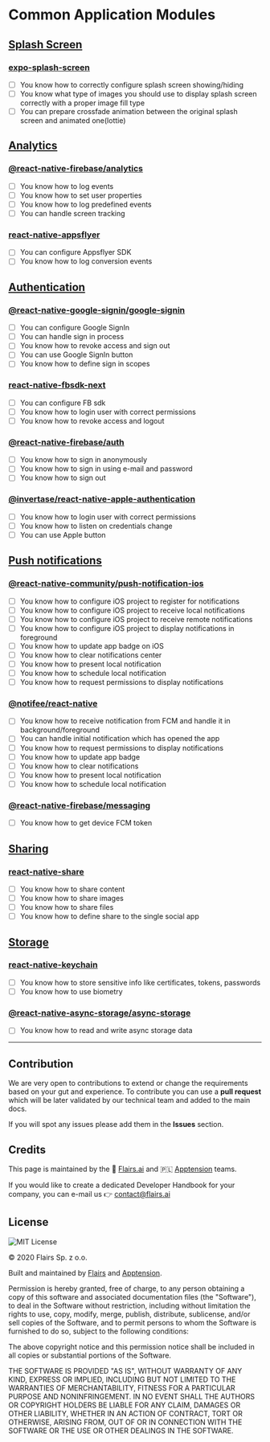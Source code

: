 Common Application Modules
==========================

[Splash Screen](/Technical%20Stack/Mobile%20Developer/Common%20Application%20Modules.md#splash-screen)
------------------------------------------------------------------------------------------------------

### [expo-splash-screen](/Technical%20Stack/Mobile%20Developer/Common%20Application%20Modules.md#expo-splash-screen)

*   [ ] You know how to correctly configure splash screen showing/hiding
*   [ ] You know what type of images you should use to display splash screen correctly with a proper image fill type
*   [ ] You can prepare crossfade animation between the original splash screen and animated one(lottie)

[Analytics](/Technical%20Stack/Mobile%20Developer/Common%20Application%20Modules.md#analytics)
----------------------------------------------------------------------------------------------

### [@react-native-firebase/analytics](/Technical%20Stack/Mobile%20Developer/Common%20Application%20Modules.md#@react-native-firebase/analytics)

*   [ ] You know how to log events
*   [ ] You know how to set user properties
*   [ ] You know how to log predefined events
*   [ ] You can handle screen tracking

### [react-native-appsflyer](/Technical%20Stack/Mobile%20Developer/Common%20Application%20Modules.md#react-native-appsflyer)

*   [ ] You can configure Appsflyer SDK
*   [ ] You know how to log conversion events

[Authentication](/Technical%20Stack/Mobile%20Developer/Common%20Application%20Modules.md#authentication)
--------------------------------------------------------------------------------------------------------

### [@react-native-google-signin/google-signin](/Technical%20Stack/Mobile%20Developer/Common%20Application%20Modules.md#@react-native-google-signin/google-signin)

*   [ ] You can configure Google SignIn
*   [ ] You can handle sign in process
*   [ ] You know how to revoke access and sign out
*   [ ] You can use Google SignIn button
*   [ ] You know how to define sign in scopes

### [react-native-fbsdk-next](/Technical%20Stack/Mobile%20Developer/Common%20Application%20Modules.md#react-native-fbsdk-next)

*   [ ] You can configure FB sdk
*   [ ] You know how to login user with correct permissions
*   [ ] You know how to revoke access and logout

### [@react-native-firebase/auth](/Technical%20Stack/Mobile%20Developer/Common%20Application%20Modules.md#@react-native-firebase/auth)

*   [ ] You know how to sign in anonymously
*   [ ] You know how to sign in using e-mail and password
*   [ ] You know how to sign out

### [@invertase/react-native-apple-authentication](/Technical%20Stack/Mobile%20Developer/Common%20Application%20Modules.md#@invertase/react-native-apple-authentication)

*   [ ] You know how to login user with correct permissions
*   [ ] You know how to listen on credentials change
*   [ ] You can use Apple button

[Push notifications](/Technical%20Stack/Mobile%20Developer/Common%20Application%20Modules.md#push-notifications)
----------------------------------------------------------------------------------------------------------------

### [@react-native-community/push-notification-ios](/Technical%20Stack/Mobile%20Developer/Common%20Application%20Modules.md#@react-native-community/push-notification-ios)

*   [ ] You know how to configure iOS project to register for notifications
*   [ ] You know how to configure iOS project to receive local notifications
*   [ ] You know how to configure iOS project to receive remote notifications
*   [ ] You know how to configure iOS project to display notifications in foreground
*   [ ] You know how to update app badge on iOS
*   [ ] You know how to clear notifications center
*   [ ] You know how to present local notification
*   [ ] You know how to schedule local notification
*   [ ] You know how to request permissions to display notifications

### [@notifee/react-native](/Technical%20Stack/Mobile%20Developer/Common%20Application%20Modules.md#@notifee/react-native)

*   [ ] You know how to receive notification from FCM and handle it in background/foreground
*   [ ] You can handle initial notification which has opened the app
*   [ ] You know how to request permissions to display notifications
*   [ ] You know how to update app badge
*   [ ] You know how to clear notifications
*   [ ] You know how to present local notification
*   [ ] You know how to schedule local notification

### [@react-native-firebase/messaging](/Technical%20Stack/Mobile%20Developer/Common%20Application%20Modules.md#@react-native-firebase/messaging)

*   [ ] You know how to get device FCM token

[Sharing](/Technical%20Stack/Mobile%20Developer/Common%20Application%20Modules.md#sharing)
------------------------------------------------------------------------------------------

### [react-native-share](/Technical%20Stack/Mobile%20Developer/Common%20Application%20Modules.md#react-native-share)

*   [ ] You know how to share content
*   [ ] You know how to share images
*   [ ] You know how to share files
*   [ ] You know how to define share to the single social app

[Storage](/Technical%20Stack/Mobile%20Developer/Common%20Application%20Modules.md#storage)
------------------------------------------------------------------------------------------

### [react-native-keychain](/Technical%20Stack/Mobile%20Developer/Common%20Application%20Modules.md#react-native-keychain)

*   [ ] You know how to store sensitive info like certificates, tokens, passwords
*   [ ] You know how to use biometry

### [@react-native-async-storage/async-storage](/Technical%20Stack/Mobile%20Developer/Common%20Application%20Modules.md#@react-native-async-storage/async-storage)

*   [ ] You know how to read and write async storage data

* * *

Contribution
------------

We are very open to contributions to extend or change the requirements based on your gut and experience. To contribute you can use a **pull request** which will be later validated by our technical team and added to the main docs.

If you will spot any issues please add them in the **Issues** section.

Credits
-------

This page is maintained by the 🔹 [Flairs.ai](http://Flairs.ai) and 🇵🇱 [Apptension](https://apptension.com) teams.

If you would like to create a dedicated Developer Handbook for your company, you can e-mail us 👉 [contact@flairs.ai](mailto:contact@flairs.ai)

License
-------

![MIT License](https://img.shields.io/badge/License-MIT-blue.svg)

© 2020 Flairs Sp. z o.o.

Built and maintained by [Flairs](https://www.flairs.ai) and [Apptension](https://apptension.com).

Permission is hereby granted, free of charge, to any person obtaining a copy of this software and associated documentation files (the "Software"), to deal in the Software without restriction, including without limitation the rights to use, copy, modify, merge, publish, distribute, sublicense, and/or sell copies of the Software, and to permit persons to whom the Software is furnished to do so, subject to the following conditions:

The above copyright notice and this permission notice shall be included in all copies or substantial portions of the Software.

THE SOFTWARE IS PROVIDED "AS IS", WITHOUT WARRANTY OF ANY KIND, EXPRESS OR IMPLIED, INCLUDING BUT NOT LIMITED TO THE WARRANTIES OF MERCHANTABILITY, FITNESS FOR A PARTICULAR PURPOSE AND NONINFRINGEMENT. IN NO EVENT SHALL THE AUTHORS OR COPYRIGHT HOLDERS BE LIABLE FOR ANY CLAIM, DAMAGES OR OTHER LIABILITY, WHETHER IN AN ACTION OF CONTRACT, TORT OR OTHERWISE, ARISING FROM, OUT OF OR IN CONNECTION WITH THE SOFTWARE OR THE USE OR OTHER DEALINGS IN THE SOFTWARE.
